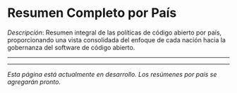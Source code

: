 # Resumen Completo por País

_Descripción_: Resumen integral de las políticas de código abierto por país, proporcionando una vista consolidada del enfoque de cada nación hacia la gobernanza del software de código abierto.

---

<!--
🧩 Cómo contribuir

Para agregar un resumen de país a esta página, copia y pega este bloque a continuación:

```markdown
## 🇨🇴 Colombia

### Resumen
Breve descripción del enfoque general del país hacia el software de código abierto.

### Políticas Clave
- Política 1: Breve descripción
- Política 2: Breve descripción
- Política 3: Breve descripción

### Enlaces
- [Estrategia Digital Oficial](https://example.gov)
- [Directrices de Código Abierto](https://example.gov)
```
-->

---

*Esta página está actualmente en desarrollo. Los resúmenes por país se agregarán pronto.*
